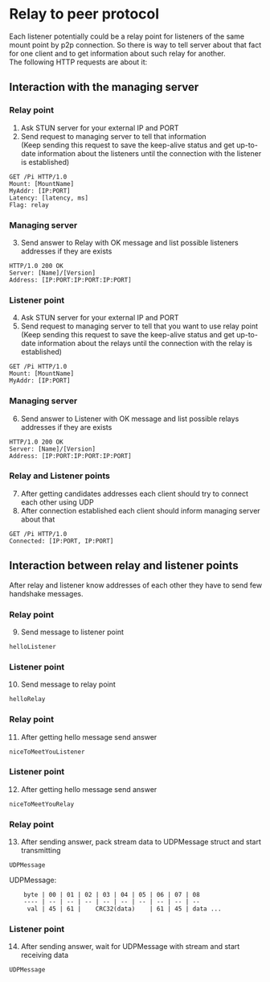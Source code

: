 # Relay to peer protocol

Each listener potentially could be a relay point for listeners of the same mount point by p2p connection. So there is way to tell server about that fact for one client and to get information about such relay for another.  
The following HTTP requests are about it:

## Interaction with the managing server

### Relay point
1. Ask STUN server for your external IP and PORT
2. Send request to managing server to tell that information  
   (Keep sending this request to save the keep-alive status and get up-to-date information about the listeners until the connection with the listener is established)

```http
GET /Pi HTTP/1.0
Mount: [MountName]
MyAddr: [IP:PORT]
Latency: [latency, ms]
Flag: relay
```

### Managing server
3. Send answer to Relay with OK message and list possible listeners addresses if they are exists

```http
HTTP/1.0 200 OK
Server: [Name]/[Version]
Address: [IP:PORT:IP:PORT:IP:PORT]
```

### Listener point
4. Ask STUN server for your external IP and PORT
5. Send request to managing server to tell that you want to use relay point  
   (Keep sending this request to save the keep-alive status and get up-to-date information about the relays until the connection with the relay is established)

```http
GET /Pi HTTP/1.0
Mount: [MountName]
MyAddr: [IP:PORT]
```

### Managing server
6. Send answer to Listener with OK message and list possible relays addresses if they are exists

```http
HTTP/1.0 200 OK
Server: [Name]/[Version]
Address: [IP:PORT:IP:PORT:IP:PORT]
```

### Relay and Listener points
7. After getting candidates addresses each client should try to connect each other using UDP
8. After connection established each client should inform managing server about that

```http
GET /Pi HTTP/1.0
Connected: [IP:PORT, IP:PORT]
```


## Interaction between relay and listener points

After relay and listener know addresses of each other they have to send few handshake messages.

### Relay point
9. Send message to listener point
```udp
helloListener
```

### Listener point
10. Send message to relay point
```udp
helloRelay
```

### Relay point
11. After getting hello message send answer
```udp
niceToMeetYouListener
```

### Listener point
12. After getting hello message send answer
```udp
niceToMeetYouRelay
```

### Relay point
13. After sending answer, pack stream data to UDPMessage struct and start transmitting
```udp
UDPMessage
```

UDPMessage:  

        byte | 00 | 01 | 02 | 03 | 04 | 05 | 06 | 07 | 08
        ---- | -- | -- | -- | -- | -- | -- | -- | -- | --
         val | 45 | 61 |    CRC32(data)    | 61 | 45 | data ...



### Listener point
14. After sending answer, wait for UDPMessage with stream and start receiving data
```udp
UDPMessage
```